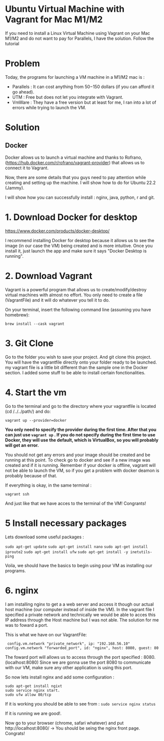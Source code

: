 # Ubuntu Virtual Machine with Vagrant for Mac M1/M2 
If you need to install a Linux Virtual Machine using Vagrant on your Mac M1/M2 and do not want to pay for Parallels, I have the solution. Follow the tutorial

# Problem 

Today, the programs for launching a VM machine in a M1/M2 mac is : 
 * Parallels : It can cost anything from $50-$150 dollars (if you can afford it go ahead).
 * UTM : Free but does not let you integrate with Vagrant.
 * VmWare : They have a free version but at least for me, I ran into a lot of errors while trying to launch the VM. 
 
 # Solution
 
 ## Docker
 Docker allows us to launch a virtual machine and thanks to Rofrano, (https://hub.docker.com/r/rofrano/vagrant-provider) that allows us to connect it to Vagrant. 
 
 Now, there are some details that you guys need to pay attention while creating and setting up the machine. I will show how to do for Ubuntu 22.2 (Jammy). 
 
I will show how you can successfully install : nginx, java, python, r and git. 

# 1. Download Docker for desktop

https://www.docker.com/products/docker-desktop/

I recommend installing Docker for desktop because it allows us to see the image (in our case the VM) being created and is more intuitive. 
Once you install it, just launch the app and make sure it says "Docker Desktop is running".

# 2. Download Vagrant

Vagrant is a powerful program that allows us to create/modify/destroy virtual machines with almost no effort. You only need to create a file (VagrantFile) and it will do whatever you tell it to do. 

On your terminal, insert the following command line (assuming you have homebrew):

`brew install --cask vagrant`

# 3. Git Clone

Go to the folder you wish to save your project. And git clone this project. You will have the vagrantfile directly onto your folder ready to be launched. my vagrant file is a little bit different than the sample one in the Docker section. I added some stuff to be able to install certain fonctionalities.   

# 4. Start the vm 
Go to the terminal and go to the directory where your vagrantfile is located (cd /../../path/) and do:

`vagrant up --provider=docker`

**You only need to specify the provider during the first time. After that you can just use `vagrant up` . If you do not specify during the first time to use Docker, they will use the default, which is VirtualBox, so you will probably will get an error.**


You should not get any errors and your image should be created and be running at this point. To check go to docker and see if a new image was created and if it is running. Remember if your docker is offline, vagrant will not be able to launch the VM, so if you get a problem with docker deamon is probably because of that. 

If everything is okay, in the same terminal :

`vagrant ssh`

And just like that we have acces to the terminal of the VM! Congrants!

# 5 Install necessary packages

Lets download some useful packages : 

`sudo apt-get update`
`sudo apt-get install nano`
`sudo apt-get install iproute2`
`sudo apt-get install ufw`
`sudo apt-get install -y inetutils-ping`

Voila, we should have the basics to begin using pour VM as installing our programs. 

# 6. nginx

I am installing nginx to get a a web server and access it though our actual host machine (our computer instead of inside the VM). In the vagrant file I specified a private network and technically we would be able to acces this IP address through the Host machine but I was not able. The solution for me was to foward a port. 

This is what we have on our VagrantFile:

` config.vm.network "private_network", ip: "192.168.56.10"
 config.vm.network "forwarded_port", id: "nginx", host: 8080, guest: 80`

The foward port will allows us to access through the port specified : 8080. (localhost:8080)
Since we are gonna use the port 8080 to communicate with our VM, make sure any other application is using this port. 

So now lets install nginx and add some configuration :

 ```
 sudo apt-get install ngixt
 sudo service nginx start.
 sudo ufw allow 80/tcp
```
If it is working you should be able to see from :
`sudo service nginx status`

If it is running we are good!. 

Now go to your browser (chrome, safari whatever) and put http://localhost:8080/ -> You should be seing the nginx front page. Congrats!
 


